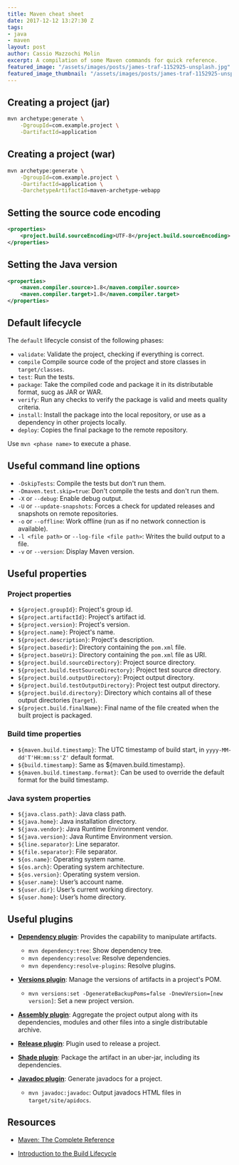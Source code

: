 ```yaml
---
title: Maven cheat sheet
date: 2017-12-12 13:27:30 Z
tags:
- java
- maven
layout: post
author: Cassio Mazzochi Molin
excerpt: A compilation of some Maven commands for quick reference.
featured_image: "/assets/images/posts/james-traf-1152925-unsplash.jpg"
featured_image_thumbnail: "/assets/images/posts/james-traf-1152925-unsplash.jpg"
---
```


## Creating a project (jar)

```bash
mvn archetype:generate \
    -DgroupId=com.example.project \
    -DartifactId=application
```

## Creating a project (war)

```bash
mvn archetype:generate \
    -DgroupId=com.example.project \
    -DartifactId=application \
    -DarchetypeArtifactId=maven-archetype-webapp
```

## Setting the source code encoding

```xml
<properties>
    <project.build.sourceEncoding>UTF-8</project.build.sourceEncoding>
</properties>
```

## Setting the Java version

```xml
<properties>
    <maven.compiler.source>1.8</maven.compiler.source>
    <maven.compiler.target>1.8</maven.compiler.target>
</properties>
```

## Default lifecycle

The `default` lifecycle consist of the following phases:

- `validate`: Validate the project, checking if everything is correct.
- `compile` Compile source code of the project and store classes in `target/classes`.
- `test`: Run the tests.
- `package`: Take the compiled code and package it in its distributable format, sucg as JAR or WAR.
- `verify`: Run any checks to verify the package is valid and meets quality criteria.
- `install`: Install the package into the local repository, or use as a dependency in other projects locally.
- `deploy`: Copies the final package to the remote repository.

Use `mvn <phase name>` to execute a phase.

## Useful command line options

- `-DskipTests`: Compile the tests but don't run them.
- `-Dmaven.test.skip=true`: Don't compile the tests and don't run them.
- `-X` or `--debug`: Enable debug output.
- `-U` or `--update-snapshots`: Forces a check for updated releases and snapshots on remote repositories.
- `-o` or `--offline`: Work offline (run as if no network connection is available).
- `-l <file path>` or `--log-file <file path>`: Writes the build output to a file.
- `-v` or `--version`: Display Maven version.

## Useful properties

### Project properties

- `${project.groupId}`: Project's group id.
- `${project.artifactId}`: Project's artifact id.
- `${project.version}`: Project's version.
- `${project.name}`: Project's name.
- `${project.description}`: Project's description.
- `${project.basedir}`: Directory containing the `pom.xml` file.
- `${project.baseUri}`: Directory containing the `pom.xml` file as URI.
- `${project.build.sourceDirectory}`: Project source directory.
- `${project.build.testSourceDirectory}`: Project test source directory.
- `${project.build.outputDirectory}`: Project output directory.
- `${project.build.testOutputDirectory}`: Project test output directory.
- `${project.build.directory}`: Directory which contains all of these output directories (`target`).
- `${project.build.finalName}`: Final name of the file created when the built project is packaged.

### Build time properties

- `${maven.build.timestamp}`: The UTC timestamp of build start, in `yyyy-MM-dd'T'HH:mm:ss'Z'` default format.
- `${build.timestamp}`: Same as ${maven.build.timestamp}.
- `${maven.build.timestamp.format}`: Can be used to override the default format for the build timestamp.

### Java system properties

- `${java.class.path}`: Java class path.
- `${java.home}`: Java installation directory.
- `${java.vendor}`: Java Runtime Environment vendor.
- `${java.version}`: Java Runtime Environment version.
- `${line.separator}`: Line separator.
- `${file.separator}`: File separator.
- `${os.name}`: Operating system name.
- `${os.arch}`: Operating system architecture.
- `${os.version}`: Operating system version.
- `${user.name}`: User’s account name.
- `${user.dir}`: User’s current working directory.
- `${user.home}`: User’s home directory.

## Useful plugins

- [**Dependency plugin**][Dependency plugin]: Provides the capability to manipulate artifacts.
  - `mvn dependency:tree`: Show dependency tree.
  - `mvn dependency:resolve`: Resolve dependencies.
  - `mvn dependency:resolve-plugins`: Resolve plugins.

- [**Versions plugin**][Versions plugin]: Manage the versions of artifacts in a project's POM.
  - `mvn versions:set -DgenerateBackupPoms=false -DnewVersion=[new version]`: Set a new project version.

- [**Assembly plugin**][Assembly plugin]: Aggregate the project output along with its dependencies, modules and other files into a single distributable archive.

- [**Release plugin**][Release plugin]: Plugin used to release a project.

- [**Shade plugin**][Shade plugin]: Package the artifact in an uber-jar, including its dependencies.

- [**Javadoc plugin**][Javadoc plugin]: Generate javadocs for a project.
  - `mvn javadoc:javadoc`: Output javadocs HTML files in `target/site/apidocs`.

## Resources

- [Maven: The Complete Reference][Maven: The Complete Reference]

- [Introduction to the Build Lifecycle][Lifecycle]


  [Lifecycle]: https://maven.apache.org/guides/introduction/introduction-to-the-lifecycle.html
  [Versions plugin]: http://www.mojohaus.org/versions-maven-plugin/
  [Dependency plugin]: http://maven.apache.org/plugins/maven-dependency-plugin/
  [Release plugin]: http://maven.apache.org/maven-release/maven-release-plugin/
  [Shade plugin]: https://maven.apache.org/plugins/maven-shade-plugin/
  [Javadoc plugin]: http://maven.apache.org/plugins/maven-javadoc-plugin/
  [Assembly plugin]: http://maven.apache.org/plugins/maven-assembly-plugin/
  [Maven: The Complete Reference]: http://books.sonatype.com/mvnref-book/reference/index.html